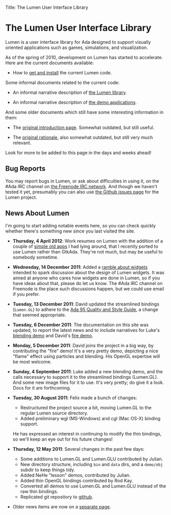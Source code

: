Title: The Lumen User Interface Library

<h1 class="centered">The Lumen User Interface Library</h1>

Lumen is a user interface library for Ada designed to support visually oriented
applications such as games, simulations, and visualization.

As of the spring of 2010, development on Lumen has started to accelerate.
Here are the current documents available:

* How to [get and install][install] the current Lumen code.

Some informal documents related to the current code:

* An informal narrative description of [the Lumen library][nlumen].

* An informal narrative description of [the demo applications][ndemos].

And some older documents which still have some interesting information in them:

* The [original introduction page][intro].  Somewhat outdated, but still useful.

* The [original rationale][rat], also somewhat outdated, but still very much
  relevant.

Look for more to be added to this page in the days and weeks ahead!

<h2 class="centered">Bug Reports</h2>

You may report bugs in Lumen, or ask about difficulties in using it,
on the \#Ada IRC channel on [the Freenode IRC network][freenode].  And
though we haven't tested it yet, presumably you can also use
[the Github issues page][issues] for the Lumen project.

<h2 class="centered">News About Lumen</h2>

I'm going to start adding notable events here, so you can check quickly
whether there's something new since you last visited the site.

* **Thursday, 4 April 2012**: Work resumes on Lumen with the addition of a
    couple of [simple old apps][stages] I had lying around, that I recently
    ported to use Lumen rather than GtkAda.  They're not much, but may be
    useful to somebody sometime.

* **Wednesday, 14 December 2011**: Added a [ramble about widgets][ramble]
    intended to spark discussion about the design of Lumen widgets.  It was
    aimed at anyone who cares how widgets are done in Lumen, so if you have
    ideas about that, please do let us know.  The #Ada IRC channel on Freenode
    is the place such discussions happen, but we could use email if you
    prefer.

* **Tuesday, 13 December 2011**: David updated the streamlined bindings
    (`Lumen.GL`) to adhere to the [Ada 95 Quality and Style Guide][aqsg], a
    change that seemed appropriate.

* **Tuesday, 6 December 2011**: The documentation on this site was updated, to
    report the latest news and to include narratives for Luke's
    [blending demo][nblend] and David's [fire demo][nfire].

* **Monday, 5 December 2011**: David joins the project in a big way, by
    contributing the "fire" demo!  It's a very pretty demo, depicting a nice
    "flame" effect using particles and blending.  His OpenGL expertise will be
    most welcome.

* **Sunday, 4 September 2011**: Luke added a new blending demo, and the calls
    necessary to support it to the streamlined bindings (Lumen.GL).  And some
    new image files for it to use.  It's very pretty; do give it a look.  Docs
    for it are forthcoming.

* **Tuesday, 30 August 2011**: Felix made a bunch of changes:
    - Restructured the project source a bit, moving Lumen.GL to the regular
      Lumen source directory.
    - Added preliminary wgl (MS-Windows) and cgl (Mac OS-X) binding support.

    He has expressed an interest in continuing to modify the thin bindings, so
    we'll keep an eye out for his future changes!

* **Thursday, 12 May 2011**: Several changes in the past few days:
    - Some additions to Lumen.GL and Lumen.GLU contributed by Julian.
    - New directory structure, including `bin` and `data` dirs, and
      a `demo/obj` subdir to keep things tidy.
    - Added NeHe "lesson" demos, contributed by Julian.
    - Added thin OpenGL bindings contributed by Rod Kay.
    - Converted all demos to use Lumen.GL and Lumen.GLU instead of the
      raw thin bindings.
    - Replicated git repository to [github][].

* Older news items are now on a [separate page][oldnews].

[aqsg]:      http://www.adaic.com/docs/95style/html/cover.html
[freenode]:  http://freenode.net/
[github]:    https://github.com/karakalo/lumen
[install]:   install.html
[intro]:     old-intro.html
[issues]:    https://github.com/karakalo/lumen/issues
[nblend]:    narrative-blending.html
[ndemos]:    narrative-demos.html
[nfire]:     narrative-fire.html
[nlumen]:    narrative-lumen.html
[rat]:       rationale.html
[ramble]:    widgets-1.html
[oldnews]:   old-news.html
[stages]:    narrative-stages.html
